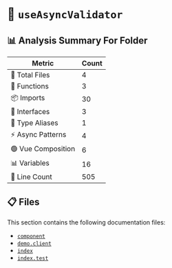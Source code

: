 # 📁 `useAsyncValidator`

## 📊 Analysis Summary For Folder

| Metric | Count |
|--------|-------|
| 📁 Total Files | 4 |
| 🔧 Functions | 3 |
| 📦 Imports | 30 |
| 📐 Interfaces | 3 |
| 📑 Type Aliases | 1 |
| ⚡ Async Patterns | 4 |
| 🟢 Vue Composition | 6 |
| 📊 Variables | 16 |
| 🔢 Line Count | 505 |


## 📋 Files

This section contains the following documentation files:

- [`component`](./component.md)
- [`demo.client`](./demo.client.md)
- [`index`](./index.md)
- [`index.test`](./index.test.md)